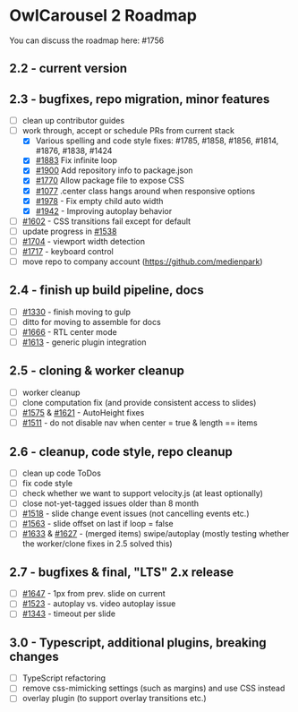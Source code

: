 # OwlCarousel 2 Roadmap

You can discuss the roadmap here: #1756

## 2.2 - current version

## 2.3 - bugfixes, repo migration, minor features

 - [ ] clean up contributor guides
 - [ ] work through, accept or schedule PRs from current stack
    - [x] Various spelling and code style fixes: #1785, #1858, #1856, #1814, #1876, #1838, #1424
    - [x] [#1883](https://github.com/OwlCarousel2/OwlCarousel2/pull/1883) Fix infinite loop
    - [x] [#1900](https://github.com/OwlCarousel2/OwlCarousel2/pull/1900) Add repository info to package.json
    - [x] [#1770](https://github.com/OwlCarousel2/OwlCarousel2/pull/1770) Allow package file to expose CSS
    - [x] [#1077](https://github.com/OwlCarousel2/OwlCarousel2/pull/1077) .center class hangs around when responsive options
    - [x] [#1978](https://github.com/OwlCarousel2/OwlCarousel2/pull/1978) - Fix empty child auto width
    - [x] [#1942](https://github.com/OwlCarousel2/OwlCarousel2/pull/1942) - Improving autoplay behavior
 - [ ] [#1602](https://github.com/OwlCarousel2/OwlCarousel2/issues/1602) - CSS transitions fail except for default
 - [ ] update progress in [#1538](https://github.com/OwlCarousel2/OwlCarousel2/issues/1538)
 - [ ] [#1704](https://github.com/OwlCarousel2/OwlCarousel2/issues/1704) - viewport width detection
 - [ ] [#1717](https://github.com/OwlCarousel2/OwlCarousel2/issues/1717) - keyboard control
 - [ ] move repo to company account (https://github.com/medienpark)

## 2.4 - finish up build pipeline, docs

 - [ ] [#1330](https://github.com/OwlCarousel2/OwlCarousel2/issues/1330) - finish moving to gulp
 - [ ] ditto for moving to assemble for docs
 - [ ] [#1666](https://github.com/OwlCarousel2/OwlCarousel2/issues/1666) - RTL center mode
 - [ ] [#1613](https://github.com/OwlCarousel2/OwlCarousel2/issues/1613) - generic plugin integration

## 2.5 - cloning & worker cleanup

 - [ ] worker cleanup
 - [ ] clone computation fix (and provide consistent access to slides)
 - [ ] [#1575](https://github.com/OwlCarousel2/OwlCarousel2/issues/1575) & [#1621](https://github.com/OwlCarousel2/OwlCarousel2/issues/1621) - AutoHeight fixes
 - [ ] [#1511](https://github.com/OwlCarousel2/OwlCarousel2/issues/1511) - do not disable nav when center = true & length == items

## 2.6 - cleanup, code style, repo cleanup

 - [ ] clean up code ToDos
 - [ ] fix code style
 - [ ] check whether we want to support velocity.js (at least optionally)
 - [ ] close not-yet-tagged issues older than 8 month
 - [ ] [#1518](https://github.com/OwlCarousel2/OwlCarousel2/issues/1518) - slide change event issues (not cancelling events etc.)
 - [ ] [#1563](https://github.com/OwlCarousel2/OwlCarousel2/issues/1563) - slide offset on last if loop = false
 - [ ] [#1633](https://github.com/OwlCarousel2/OwlCarousel2/issues/1633) & [#1627](https://github.com/OwlCarousel2/OwlCarousel2/issues/1627) - (merged items) swipe/autoplay (mostly testing whether the worker/clone fixes in 2.5 solved this)

## 2.7 - bugfixes & final, "LTS" 2.x release

 - [ ] [#1647](https://github.com/OwlCarousel2/OwlCarousel2/issues/1647) - 1px from prev. slide on current
 - [ ] [#1523](https://github.com/OwlCarousel2/OwlCarousel2/issues/1523) - autoplay vs. video autoplay issue
 - [ ] [#1343](https://github.com/OwlCarousel2/OwlCarousel2/issues/1343) - timeout per slide

## 3.0 - Typescript, additional plugins, breaking changes

 - [ ] TypeScript refactoring
 - [ ] remove css-mimicking settings (such as margins) and use CSS instead
 - [ ] overlay plugin (to support overlay transitions etc.)

